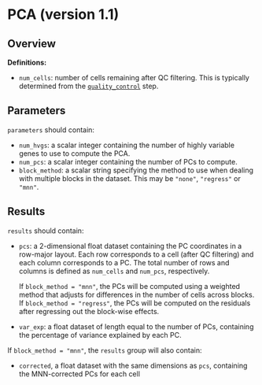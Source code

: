 # PCA (version 1.1)

## Overview

**Definitions:**

- `num_cells`: number of cells remaining after QC filtering.
  This is typically determined from the [`quality_control`](../quality_control/v1_0.md) step.

## Parameters 

`parameters` should contain:

- `num_hvgs`: a scalar integer containing the number of highly variable genes to use to compute the PCA.
- `num_pcs`: a scalar integer containing the number of PCs to compute.
- `block_method`: a scalar string specifying the method to use when dealing with multiple blocks in the dataset.
  This may be `"none"`, `"regress"` or `"mnn"`.

## Results

`results` should contain:

- `pcs`: a 2-dimensional float dataset containing the PC coordinates in a row-major layout.
  Each row corresponds to a cell (after QC filtering) and each column corresponds to a PC.
  The total number of rows and columns is defined as `num_cells` and `num_pcs`, respectively.

  If `block_method = "mnn"`, the PCs will be computed using a weighted method that adjusts for differences in the number of cells across blocks.
  If `block_method = "regress"`, the PCs will be computed on the residuals after regressing out the block-wise effects.
- `var_exp`: a float dataset of length equal to the number of PCs, containing the percentage of variance explained by each PC.

If `block_method = "mnn"`, the `results` group will also contain:

- `corrected`, a float dataset with the same dimensions as `pcs`, containing the MNN-corrected PCs for each cell
